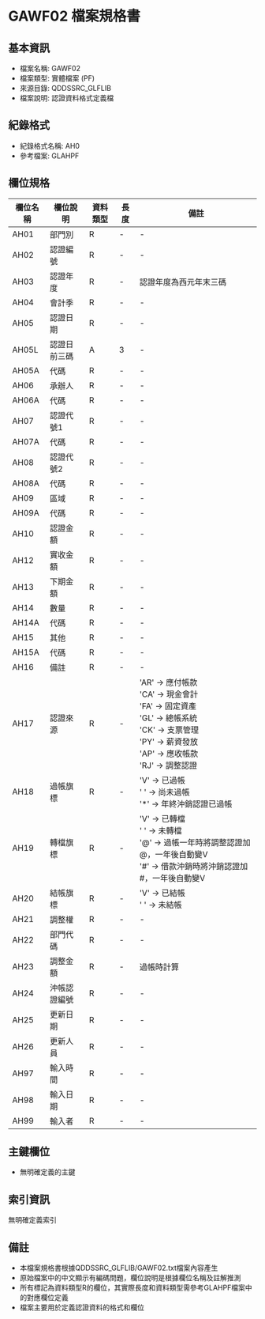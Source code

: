 # GAWF02 檔案規格書

## 基本資訊
- 檔案名稱: GAWF02
- 檔案類型: 實體檔案 (PF)
- 來源目錄: QDDSSRC_GLFLIB
- 檔案說明: 認證資料格式定義檔

## 紀錄格式
- 紀錄格式名稱: AH0
- 參考檔案: GLAHPF

## 欄位規格

| 欄位名稱 | 欄位說明 | 資料類型 | 長度 | 備註 |
|---------|---------|---------|------|------|
| AH01 | 部門別 | R | - | - |
| AH02 | 認證編號 | R | - | - |
| AH03 | 認證年度 | R | - | 認證年度為西元年末三碼 |
| AH04 | 會計季 | R | - | - |
| AH05 | 認證日期 | R | - | - |
| AH05L | 認證日前三碼 | A | 3 | - |
| AH05A | 代碼 | R | - | - |
| AH06 | 承辦人 | R | - | - |
| AH06A | 代碼 | R | - | - |
| AH07 | 認證代號1 | R | - | - |
| AH07A | 代碼 | R | - | - |
| AH08 | 認證代號2 | R | - | - |
| AH08A | 代碼 | R | - | - |
| AH09 | 區域 | R | - | - |
| AH09A | 代碼 | R | - | - |
| AH10 | 認證金額 | R | - | - |
| AH12 | 實收金額 | R | - | - |
| AH13 | 下期金額 | R | - | - |
| AH14 | 數量 | R | - | - |
| AH14A | 代碼 | R | - | - |
| AH15 | 其他 | R | - | - |
| AH15A | 代碼 | R | - | - |
| AH16 | 備註 | R | - | - |
| AH17 | 認證來源 | R | - | 'AR' -> 應付帳款<br>'CA' -> 現金會計<br>'FA' -> 固定資產<br>'GL' -> 總帳系統<br>'CK' -> 支票管理<br>'PY' -> 薪資發放<br>'AP' -> 應收帳款<br>'RJ' -> 調整認證 |
| AH18 | 過帳旗標 | R | - | 'V'  -> 已過帳<br>' '  -> 尚未過帳<br>'*'  -> 年終沖銷認證已過帳 |
| AH19 | 轉檔旗標 | R | - | 'V'  -> 已轉檔<br>' '  -> 未轉檔<br>'@'  -> 過帳一年時將調整認證加@，一年後自動變V<br>'#'  -> 借款沖銷時將沖銷認證加#，一年後自動變V |
| AH20 | 結帳旗標 | R | - | 'V'  -> 已結帳<br>' '  -> 未結帳 |
| AH21 | 調整權 | R | - | - |
| AH22 | 部門代碼 | R | - | - |
| AH23 | 調整金額 | R | - | 過帳時計算 |
| AH24 | 沖帳認證編號 | R | - | - |
| AH25 | 更新日期 | R | - | - |
| AH26 | 更新人員 | R | - | - |
| AH97 | 輸入時間 | R | - | - |
| AH98 | 輸入日期 | R | - | - |
| AH99 | 輸入者 | R | - | - |

## 主鍵欄位
- 無明確定義的主鍵

## 索引資訊
無明確定義索引

## 備註
- 本檔案規格書根據QDDSSRC_GLFLIB/GAWF02.txt檔案內容產生
- 原始檔案中的中文顯示有編碼問題，欄位說明是根據欄位名稱及註解推測
- 所有標記為資料類型R的欄位，其實際長度和資料類型需參考GLAHPF檔案中的對應欄位定義
- 檔案主要用於定義認證資料的格式和欄位 